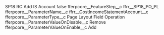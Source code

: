 <?xml version="1.0" encoding="UTF-8"?>
<CustomMetadata xmlns="http://soap.sforce.com/2006/04/metadata" xmlns:xsi="http://www.w3.org/2001/XMLSchema-instance" xmlns:xsd="http://www.w3.org/2001/XMLSchema">
    <label>SP18 RC Add IS Account</label>
    <protected>false</protected>
    <values>
        <field>fferpcore__FeatureStep__c</field>
        <value xsi:type="xsd:string">ffrr__SP18_PO_PL</value>
    </values>
    <values>
        <field>fferpcore__ParameterName__c</field>
        <value xsi:type="xsd:string">ffrr__CostIncomeStatementAccount__c</value>
    </values>
    <values>
        <field>fferpcore__ParameterType__c</field>
        <value xsi:type="xsd:string">Page Layout Field Operation</value>
    </values>
    <values>
        <field>fferpcore__ParameterValueOnDisable__c</field>
        <value xsi:type="xsd:string">Remove</value>
    </values>
    <values>
        <field>fferpcore__ParameterValueOnEnable__c</field>
        <value xsi:type="xsd:string">Add</value>
    </values>
</CustomMetadata>
